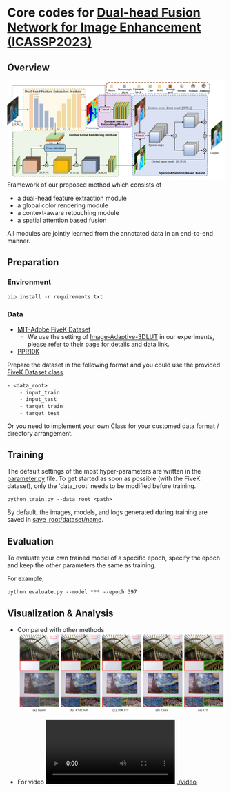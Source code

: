 # Core codes for [Dual-head Fusion Network for Image Enhancement (ICASSP2023)](https://ieeexplore.ieee.org/abstract/document/10096665)

 

## Overview
![](pic/framework.png)
Framework of our proposed method which consists of 
- a dual-head feature extraction module
- a global color rendering module
- a context-aware retouching module
- a spatial attention based fusion


All modules are jointly learned from the annotated data in an end-to-end manner.

## Preparation
### Environment
    pip install -r requirements.txt


### Data
- [MIT-Adobe FiveK Dataset](https://data.csail.mit.edu/graphics/fivek/)
    - We use the setting of [Image-Adaptive-3DLUT](https://github.com/HuiZeng/Image-Adaptive-3DLUT) in our experiments, please refer to their page for details and data link.
- [PPR10K](https://github.com/csjliang/PPR10K)

Prepare the dataset in the following format and you could use the provided [FiveK Dataset class](/datasets.py).

    - <data_root>
        - input_train
        - input_test
        - target_train
        - target_test

Or you need to implement your own Class for your customed data format / directory arrangement.

## Training
The default settings of the most hyper-parameters are written in the [parameter.py](parameter.py) file.
To get started as soon as possible (with the FiveK dataset), only the 'data_root' needs to be modified before training.

    python train.py --data_root <path>

By default, the images, models, and logs generated during training are saved in [save_root/dataset/name](/FiveK/).
## Evaluation

To evaluate your own trained model of a specific epoch, specify the epoch and keep the other parameters the same as training.

For example,
    
    python evaluate.py --model *** --epoch 397



## Visualization & Analysis
- Compared with other methods 
![](pic/compare_2.png)
    

- For video
<video src="video/video_compare.mp4" controls="controls" ></video>
[./video](/video)







